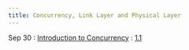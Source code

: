 ```yaml
---
title: Concurrency, Link Layer and Physical Layer
---
```


Sep 30
: [Introduction to Concurrency](#)
: [1.1](#)
